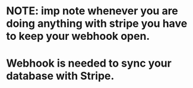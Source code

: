 # NOTE: imp note whenever you are doing anything with stripe you have to keep your webhook open.

# Webhook is needed to sync your database with Stripe.